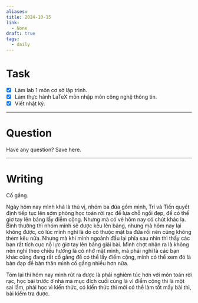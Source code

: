 ```yaml
---
aliases: 
title: 2024-10-15
link:
  - None
draft: true
tags:
  - daily
---
```

# Task
- [x] Làm lab 1 môn cơ sở lập trình.
- [x] Làm thực hành LaTeX môn nhập môn công nghệ thông tin.
- [x] Viết nhật ký.

---
# Question

Have any question? Save here.

---
# Writing

Cố gắng.

Ngày hôm nay mình khá là thú vị, nhóm ba đứa gồm mình, Trí và Tiến quyết định tiếp tục lên sớm phòng học toán rời rạc để lựa chỗ ngồi đẹp, để có thể giơ tay lên bảng lấy điểm cộng. Nhưng mà có vẻ hôm nay có chút khác lạ. Bình thường thì nhóm mình sẽ được kêu lên bảng, nhưng mà hôm nay lại không được, có lúc mình nghĩ là do cô thuộc mặt ba đứa rồi nên cũng không thèm kêu nữa. Nhưng mà khi mình ngoảnh đầu lại phía sau nhìn thì thấy các bạn rất tích cực nỗ lực giơ tay lên bảng giải bài. Mình chợt nhận ra là không nên nghĩ theo chiều hướng là cô nhớ mặt mình, mà phải nghĩ là các bạn khác cũng đang rất cố gắng để có thể lấy điểm cộng, mình có thể xem đó là bàn đạp để bản thân mình cố gắng nhiều hơn nữa.

Tóm lại thì hôm nay mình rút ra được là phải nghiêm túc hơn với môn toán rời rạc, học bài trước ở nhà mà mục đích cuối cùng là vì điểm cộng thì là một sai lầm, phải học vì kiến thức, có kiến thức thì mới có thể làm tốt mấy bài thì, bài kiểm tra được.